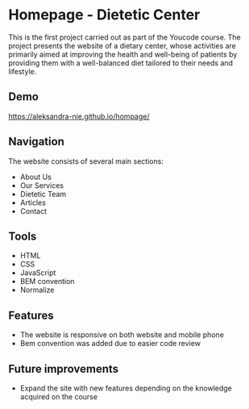 # Homepage - Dietetic Center
This is the first project carried out as part of the Youcode course. The project presents the website of a dietary center, whose activities are primarily aimed at improving the health and well-being of patients by providing them with a well-balanced diet tailored to their needs and lifestyle.
## Demo
https://aleksandra-nie.github.io/hompage/
## Navigation
The website consists of several main sections:
- About Us
- Our Services
- Dietetic Team
- Articles
- Contact
## Tools
- HTML
- CSS
- JavaScript
- BEM convention
- Normalize
## Features
- The website is responsive on both website and mobile phone
- Bem convention was added due to easier code review
## Future improvements
- Expand the site with new features depending on the knowledge acquired on the course
